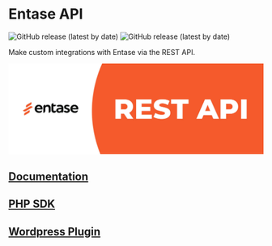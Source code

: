 # Entase API
![GitHub release (latest by date)](https://img.shields.io/badge/Version-2-blue)
![GitHub release (latest by date)](https://img.shields.io/badge/Type-REST-red)

Make custom integrations with Entase via the REST API.

![Banner](banner.jpg)

## [Documentation](https://github.com/entaseteam/api.docs/wiki)
## [PHP SDK](https://github.com/entaseteam/sdk.php)
## [Wordpress Plugin](https://github.com/entaseteam/plugin.wp)

